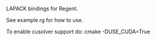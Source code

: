 LAPACK bindings for Regent.

See example.rg for how to use.

To enable cusolver support do: cmake -DUSE_CUDA=True
